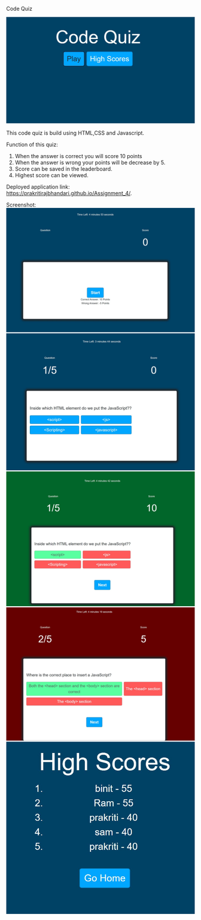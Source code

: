  Code Quiz

![](./images/home.png)

This code quiz is build using HTML,CSS and Javascript.

Function of this quiz:

1. When the answer is correct you will score 10 points
2. When the answer is wrong your points will be decrease by 5.
3. Score can be saved in the leaderboard.
4. Highest score can be viewed.

Deployed application link: https://prakritirajbhandari.github.io/Assignment_4/.

Screenshot:
![](./images/game.png)
![](./images/game1.png)
![](./images/correct.png)
![](./images/wrong.png)
![](./images/score.png)
